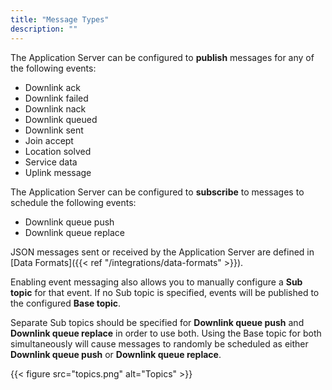 ```yaml
---
title: "Message Types"
description: ""
---
```


The Application Server can be configured to **publish** messages for any of the following events:

- Downlink ack
- Downlink failed
- Downlink nack
- Downlink queued
- Downlink sent
- Join accept
- Location solved
- Service data
- Uplink message

The Application Server can be configured to **subscribe** to messages to schedule the following events:

- Downlink queue push
- Downlink queue replace

JSON messages sent or received by the Application Server are defined in [Data Formats]({{< ref "/integrations/data-formats" >}}).

Enabling event messaging also allows you to manually configure a **Sub topic** for that event. If no Sub topic is specified, events will be published to the configured **Base topic**.

<!--more-->

Separate Sub topics should be specified for **Downlink queue push** and **Downlink queue replace** in order to use both. Using the Base topic for both simultaneously will cause messages to randomly be scheduled as either **Downlink queue push** or **Downlink queue replace**.

{{< figure src="topics.png" alt="Topics" >}}
